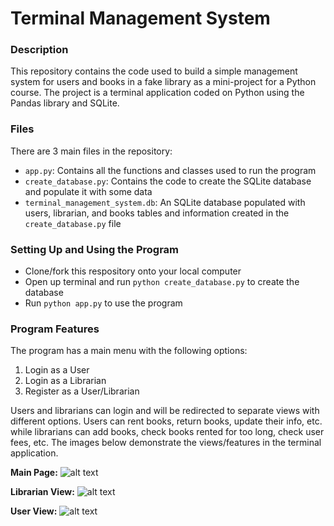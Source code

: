 # Terminal Management System
### Description
This repository contains the code used to build a simple management system for users and books in a fake library 
as a mini-project for a Python course. The project is a terminal application coded on Python using the Pandas library and SQLite.

### Files
There are 3 main files in the repository:
- `app.py`: Contains all the functions and classes used to run the program
- `create_database.py`: Contains the code to create the SQLite database and populate it with some data
- `terminal_management_system.db`: An SQLite database populated with users, librarian, and books tables and information created in the `create_database.py` file

### Setting Up and Using the Program
- Clone/fork this respository onto your local computer 
- Open up terminal and run `python create_database.py` to create the database
- Run `python app.py` to use the program

### Program Features
The program has a main menu with the following options:
1) Login as a User
2) Login as a Librarian
3) Register as a User/Librarian

Users and librarians can login and will be redirected to separate views with different options. Users can rent books, return books, update their info, etc. while librarians can add books, check books rented for too long, check user fees, etc. The images below demonstrate the views/features in the terminal application.

__**Main Page:**__
![alt text](https://github.com/mdylan2/terminal_management_system/tree/master/images/1.png)

__**Librarian View:**__
![alt text](https://github.com/mdylan2/terminal_management_system/tree/master/images/2.png)

__**User View:**__
![alt text](https://github.com/mdylan2/terminal_management_system/tree/master/images/3.png)
